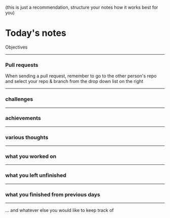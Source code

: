(this is just a recommendation, structure your notes how it works best for you)

# Today's notes

Objectives

___

###  Pull requests

When sending a pull request, remember to go to the other person's repo and select your repo & branch from the drop down list on the right

___

###  challenges

___

###  achievements

___

###  various thoughts

___ 

###  what you worked on

___

###  what you left unfinished

___

###  what you finished from previous days

___

...  and whatever else you would like to keep track of